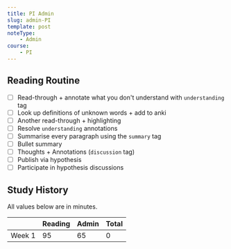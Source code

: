```yaml
---
title: PI Admin
slug: admin-PI
template: post
noteType:
    - Admin
course:
    - PI
---
```


## Reading Routine

- [ ] Read-through + annotate what you don't understand with `understanding` tag
- [ ] Look up definitions of unknown words + add to anki
- [ ] Another read-through + highlighting
- [ ] Resolve `understanding` annotations
- [ ] Summarise every paragraph using the `summary` tag
- [ ] Bullet summary
- [ ] Thoughts + Annotations (`discussion` tag)
- [ ] Publish via hypothesis
- [ ] Participate in hypothesis discussions

## Study History

All values below are in minutes.

|        | Reading | Admin | Total |
| ------ | ------- | ----- | ----- |
| Week 1 | 95      | 65    | 0     |
